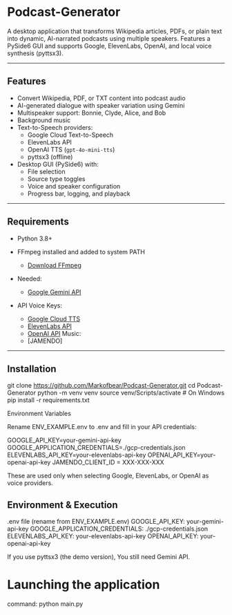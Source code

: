 # Podcast-Generator


A desktop application that transforms Wikipedia articles, PDFs, or plain text into dynamic, AI-narrated podcasts using multiple speakers. Features a PySide6 GUI and supports Google, ElevenLabs, OpenAI, and local voice synthesis (pyttsx3).

---

## Features

- Convert Wikipedia, PDF, or TXT content into podcast audio
- AI-generated dialogue with speaker variation using Gemini
- Multispeaker support: Bonnie, Clyde, Alice, and Bob
- Background music
- Text-to-Speech providers:
  - Google Cloud Text-to-Speech
  - ElevenLabs API
  - OpenAI TTS (`gpt-4o-mini-tts`)
  - pyttsx3 (offline)
- Desktop GUI (PySide6) with:
  - File selection
  - Source type toggles
  - Voice and speaker configuration
  - Progress bar, logging, and playback

---

## Requirements

- Python 3.8+
- FFmpeg installed and added to system PATH
  - [Download FFmpeg](https://ffmpeg.org/download.html)
- Needed:
  - [Google Gemini API](https://makersuite.google.com/app/apikey)

- API Voice Keys:
  - [Google Cloud TTS](https://developers.google.com/workspace/guides/create-credentials)
  - [ElevenLabs API](https://www.elevenlabs.io/api)
  - [OpenAI API](https://platform.openai.com/account/api-keys)
  Music:
  - [JAMENDO]

---

## Installation

git clone https://github.com/Markofbear/Podcast-Generator.git
cd Podcast-Generator
python -m venv venv
source venv/Scripts/activate  # On Windows
pip install -r requirements.txt


Environment Variables

Rename ENV_EXAMPLE.env to .env and fill in your API credentials:

GOOGLE_API_KEY=your-gemini-api-key
GOOGLE_APPLICATION_CREDENTIALS=./gcp-credentials.json
ELEVENLABS_API_KEY=your-elevenlabs-api-key
OPENAI_API_KEY=your-openai-api-key
JAMENDO_CLIENT_ID = XXX-XXX-XXX

These are used only when selecting Google, ElevenLabs, or OpenAI as voice providers.

## Environment & Execution

.env file (rename from ENV_EXAMPLE.env)
GOOGLE_API_KEY: your-gemini-api-key
GOOGLE_APPLICATION_CREDENTIALS: ./gcp-credentials.json
ELEVENLABS_API_KEY: your-elevenlabs-api-key
OPENAI_API_KEY: your-openai-api-key

If you use pyttsx3 (the demo version), You still need Gemini API.


# Launching the application
command: python main.py

